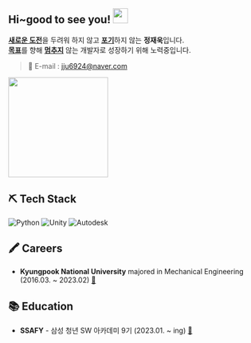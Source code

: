 <h2>Hi~good to see you! <img src="https://media.tenor.com/bw-uGL8d998AAAAi/peepo-cry.gif" width="30" /></h2>

[**새로운 도전**](#)을 두려워 하지 않고 [**포기**](#)하지 않는 **정재욱**입니다.  
[**목표**](#)를 향해 [**멈추지**](#) 않는 개발자로 성장하기 위해 노력중입니다.

> 📧 E-mail : jju6924@naver.com

<img src="https://media.tenor.com/wOlC5m7NikkAAAAd/%EC%A0%9C%EB%A6%AC%EC%9D%B8%EC%82%AC-%EC%A1%B4%EC%A4%91.gif" height="200px" />

## ⛏ Tech Stack

![Python](https://img.shields.io/badge/Python-3776AB?style=for-the-badge&logo=Python&logoColor=white) 
![Unity](https://img.shields.io/badge/-Unity-000000?&style=flat-square&logo=unity&logoColor=white) 
![Autodesk](https://img.shields.io/badge/Autodesk-0696D7?&style=flat-square&logo=Autodesk&logoColor=white)

## 🖍 Careers

- **Kyungpook National University** majored in Mechanical Engineering (2016.03. ~ 2023.02) [:link:](https://www.knu.ac.kr/wbbs/wbbs/main/main.action.jsp)

## 📚 Education

- **SSAFY** - 삼성 청년 SW 아카데미 9기 (2023.01. ~ ing) [:link:](https://www.ssafy.com/ksp/jsp/swp/swpMain.jsp)
